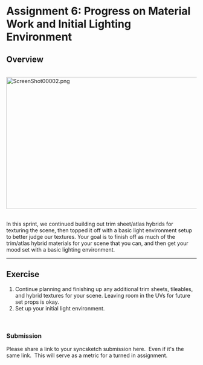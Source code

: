 # Assignment 6: Progress on Material Work and Initial Lighting Environment

<h2>Overview</h2>
<p><span>&nbsp;</span> &nbsp; <img src="https://vertexschool.instructure.com/courses/464/files/27960/preview?verifier=W5ltde2275x1G91DcCEZXphRkit1r8yFrP0b9u8l" alt="ScreenShot00002.png" width="640" height="348" data-api-endpoint="https://vertexschool.instructure.com/api/v1/courses/464/files/27960" data-api-returntype="File">&nbsp; &nbsp; &nbsp; &nbsp;&nbsp;</p>
<p>In this sprint, we continued building out trim sheet/atlas hybrids for texturing the scene, then topped it off with a basic light environment setup to better judge our textures. Your goal is to finish off as much of the trim/atlas hybrid materials for your scene that you can, and then get your mood set with a basic lighting environment.</p>
<hr>
<h2>Exercise</h2>
<ol>
<li>Continue planning and finishing up any additional trim sheets, tileables, and hybrid textures for your scene. Leaving room in the UVs for future set props is okay.</li>
<li>Set up your initial light environment.</li>
</ol>
<p>&nbsp;</p>
<h3>Submission</h3>
<p><span>Please share a link to your syncsketch submission here.&nbsp; Even if it's the same link.&nbsp; This will serve as a metric for a turned in assignment.</span></p>